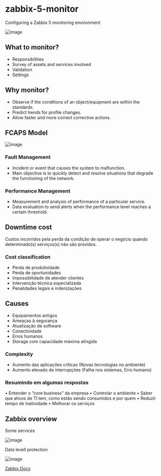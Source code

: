 # zabbix-5-monitor
Configuring a Zabbix 5 monitoring environment

![image](https://user-images.githubusercontent.com/22028539/127569725-ea6d1b67-fbae-4c7d-a8b4-0eb9bb6c3eaf.png)

## What to monitor?
- Responsibilities
- Survey of assets and services involved
- Validation
- Settings

## Why monitor?
- Observe if the conditions of an object/equipment are within the standards.
- Predict trends for profile changes.
- Allow faster and more correct corrective actions.

## FCAPS Model
![image](https://user-images.githubusercontent.com/22028539/127568271-cc4899d2-e748-42fe-90eb-235cfab67940.png)

### Fault Management
- Incident or event that causes the system to malfunction.
- Main objective is to quickly detect and resolve situations that degrade the functioning of the network.

### Performance Management
- Measurement and analysis of performance of a particular service.
- Data evaluation to send alerts when the performance level reaches a certain threshold.

## Downtime cost
Custos incorridos pela perda da condição de operar o negócio quando determinado(s) serviços(s) não são providos.

### Cost classification
- Perda de produtividade
- Perda de oportunidades
- Impossibilidade de atender clientes
- Intervenção técnica especializada
- Penalidades legais e indenizações

## Causes
- Equipamentos antigos
- Ameaças à segurança
- Atualização de software
- Conectividade
- Erros humanos
- Storage com capacidade máxima atingida

### Complexity
- Aumento das aplicações críticas (Novas tecnologias no ambiente)
- Aumento elevado de interrupções (Falha nos sistemas, Erro humano)

### Resumindo em algumas respostas
• Entender o “core business” da empresa
• Controlar o ambiente
• Saber que ativos de TI tem, como estão sendo consumidos e por quem
• Reduzir tempo de inatividade
• Melhorar os serviços

## Zabbix overview
Some services

![image](https://user-images.githubusercontent.com/22028539/127569546-96049fbc-0a33-487c-889a-33109e2e41b9.png)

Data levell protection

![image](https://user-images.githubusercontent.com/22028539/127569851-13cd7d8f-ad44-4749-a570-87fd7c4b6fe1.png)

[Zabbix Docs](https://www.zabbix.com/documentation/current/)


